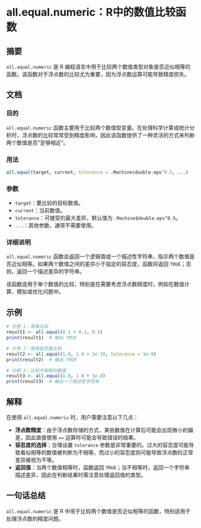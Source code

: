 <!--
Meta Description: # all.equal.numeric：R中的数值比较函数 ## 摘要 `all.equal.numeric` 是 R 编程语言中用于比较两个数值类型对象是否近似相等的函数。该函数对于浮点数的比较尤为重要，因为浮点数运算可能导致精度损失。 ## 文档 ### 目的 `all.equal.numeri...
Meta Keywords: all, equal, numeric, tolerance, true
-->

# all.equal.numeric：R中的数值比较函数

## 摘要
`all.equal.numeric` 是 R 编程语言中用于比较两个数值类型对象是否近似相等的函数。该函数对于浮点数的比较尤为重要，因为浮点数运算可能导致精度损失。

## 文档
### 目的
`all.equal.numeric` 函数主要用于比较两个数值型变量。在处理科学计算或统计分析时，浮点数的比较常常受到精度影响，因此该函数提供了一种灵活的方式来判断两个数值是否“足够相近”。

### 用法
```R
all.equal(target, current, tolerance = .Machine$double.eps^0.5, ...)
```

### 参数
- `target`：要比较的目标数值。
- `current`：当前数值。
- `tolerance`：可接受的最大差异，默认值为 `.Machine$double.eps^0.5`。
- `...`：其他参数，通常不需要使用。

### 详细说明
`all.equal.numeric` 函数会返回一个逻辑值或一个描述性字符串，指示两个数值是否近似相等。如果两个数值之间的差异小于指定的容忍度，函数将返回 `TRUE`；否则，返回一个描述差异的字符串。

该函数适用于单个数值的比较，特别是在需要考虑浮点数精度时，例如在数值计算、模拟或优化问题中。

## 示例
```R
# 示例 1：简单比较
result1 <- all.equal(0.1 + 0.2, 0.3)
print(result1)  # 输出 TRUE

# 示例 2：使用容忍度比较
result2 <- all.equal(1.0, 1.0 + 1e-10, tolerance = 1e-9)
print(result2)  # 输出 TRUE

# 示例 3：比较不相等的数值
result3 <- all.equal(1.0, 1.0 + 1e-8)
print(result3)  # 输出一个描述性字符串
```

## 解释
在使用 `all.equal.numeric` 时，用户需要注意以下几点：

- **浮点数精度**：由于浮点数存储的方式，某些数值在计算后可能会出现微小的偏差，因此直接使用 `==` 运算符可能会导致错误的结果。
- **容忍度的选择**：合理设置 `tolerance` 参数是非常重要的。过大的容忍度可能导致看似相等的数值被判断为不相等，而过小的容忍度则可能导致浮点数的正常差异被视为不等。
- **返回值**：当两个数值相等时，函数返回 `TRUE`；当不相等时，返回一个字符串描述差异，因此在判断结果时需注意处理返回值的类型。

## 一句话总结
`all.equal.numeric` 是 R 中用于比较两个数值是否近似相等的函数，特别适用于处理浮点数的精度问题。